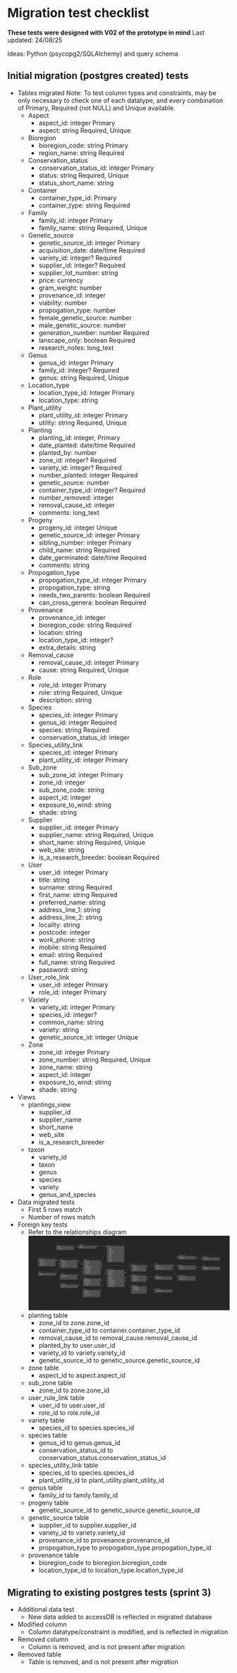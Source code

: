 # Migration test checklist
**These tests were designed with V02 of the prototype in mind**
Last updated: 24/08/25

Ideas: Python (psycopg2/SQLAlchemy) and query schema

## Initial migration (postgres created) tests
* Tables migrated
Note: To test column types and constraints, may be only necessary to check one of each datatype, and every combination of Primary, Required (not NULL) and Unique available. 
    - Aspect
        - aspect_id: integer Primary
        - aspect: string Required, Unique
    - Bioregion
        - bioregion_code: string Primary
        - region_name: string Required
    - Conservation_status
        - conservation_status_id: integer Primary
        - status: string Required, Unique
        - status_short_name: string
    - Container
        - container_type_id: Primary
        - container_type: string Required
    - Family
        - family_id: integer Primary
        - family_name: string Required, Unique
    - Genetic_source
        - genetic_source_id: integer Primary
        - acquisition_date: date/time Required
        - variety_id: integer? Required
        - supplier_id: integer? Required
        - supplier_lot_number: string
        - price: currency
        - gram_weight: number
        - provenance_id: integer
        - viability: number
        - propogation_type: number
        - female_genetic_source: number
        - male_genetic_source: number
        - generation_number: number Required
        - lanscape_only: boolean Required
        - research_notes: long_text
    - Genus
        - genus_id: integer Primary
        - family_id: integer? Required
        - genus: string Required, Unique
    - Location_type
        - location_type_id: Integer Primary
        - location_type: string
    - Plant_utility
        - plant_utility_id: integer Primary
        - utility: string Required, Unique
    - Planting
        - planting_id: integer, Primary
        - date_planted: date/time Required
        - planted_by: number 
        - zone_id: integer? Required
        - variety_id: integer? Required
        - number_planted: integer Required
        - genetic_source: number
        - container_type_id: integer? Required
        - number_removed: integer
        - removal_cause_id: integer
        - comments: long_text
    - Progeny
        - progeny_id: integer Unique
        - genetic_source_id: integer Primary
        - sibling_number: integer Primary
        - child_name: string Required
        - date_germinated: date/time Required
        - comments: string
    - Propogation_type
        - propogation_type_id: integer Primary
        - propogation_type: string
        - needs_two_parents: boolean Required
        - can_cross_genera: boolean Required
    - Provenance
        - provenance_id: integer
        - bioregion_code: string Required
        - location: string
        - location_type_id: integer? 
        - extra_details: string
    - Removal_cause
        - removal_cause_id: integer Primary
        - cause: string Required, Unique
    - Role
        - role_id: integer Primary
        - role: string Required, Unique
        - description: string
    - Species
        - species_id: integer Primary
        - genus_id: integer Required
        - species: string Required
        - conservation_status_id: integer
    - Species_utility_link
        - species_id: integer Primary
        - plant_utility_id: integer Primary
    - Sub_zone
        - sub_zone_id: integer Primary
        - zone_id: integer
        - sub_zone_code: string
        - aspect_id: integer
        - exposure_to_wind: string
        - shade: string
    - Supplier
        - supplier_id: integer Primary
        - supplier_name: string Required, Unique
        - short_name: string Required, Unique
        - web_site: string
        - is_a_research_breeder: boolean Required
    - User
        - user_id: integer Primary
        - title: string
        - surname: string Required
        - first_name: string Required
        - preferred_name: string
        - address_line_1: string
        - address_line_2: string
        - locality: string
        - postcode: integer
        - work_phone: string
        - mobile: string Required
        - email: string Required
        - full_name: string Required
        - password: string
    - User_role_link
        - user_id: integer Primary
        - role_id: integer Primary
    - Variety
        - variety_id: integer Primary
        - species_id: integer?
        - common_name: string
        - variety: string
        - genetic_source_id: integer Unique
    - Zone
        - zone_id: integer Primary
        - zone_number: string Required, Unique
        - zone_name: string
        - aspect_id: integer
        - exposure_to_wind: string
        - shade: string
* Views
    - plantings_view
        - supplier_id
        - supplier_name
        - short_name
        - web_site
        - is_a_research_breeder
    - taxon
        - variety_id
        - taxon
        - genus
        - species
        - variety
        - genus_and_species
* Data migrated tests
    - First 5 rows match
    - Number of rows match
* Foreign key tests
    - Refer to the relationships diagram
    ![alt text](https://github.com/chloetychang/cits3200-group-49/blob/main/Images/Yanchep_V2_ERD.jpg?raw=true)
    - planting table
        - zone_id to zone.zone_id
        - container_type_id to container.container_type_id
        - removal_cause_id to removal_cause.removal_cause_id
        - planted_by to user.user_id
        - variety_id to variety.variety_id
        - genetic_source_id to genetic_source.genetic_source_id
    - zone table
        - aspect_id to aspect.aspect_id
    - sub_zone table
        - zone_id to zone.zone_id
    - user_rule_link table
        - user_id to user.user_id
        - role_id to role.role_id
    - variety table
        - species_id to species.species_id
    - species table
        - genus_id to genus.genus_id
        - conservation_status_id to conservation_status.conservation_status_id
    - species_utility_link table
        - species_id to species.species_id
        - plant_utility_id to plant_utility.plant_utility_id
    - genus table
        - family_id to family.family_id
    - progeny table
        - genetic_source_id to genetic_source.genetic_source_id
    - genetic_source table
        - supplier_id to supplier.supplier_id
        - variety_id to variety.variety_id
        - provenance_id to provenance.provenance_id
        - propogation_type to propogation_type.propogation_type_id
    - provenance table
        - bioregion_code to bioregion.bioregion_code
        - location_type_id to location_type.location_type_id

## Migrating to existing postgres tests (sprint 3)
* Additional data test
    - New data added to accessDB is reflected in migrated database
* Modified column
    - Column datatype/constraint is modified, and is reflected in migration
* Removed column
    - Column is removed, and is not present after migration
* Removed table
    - Table is removed, and is not present after migration
